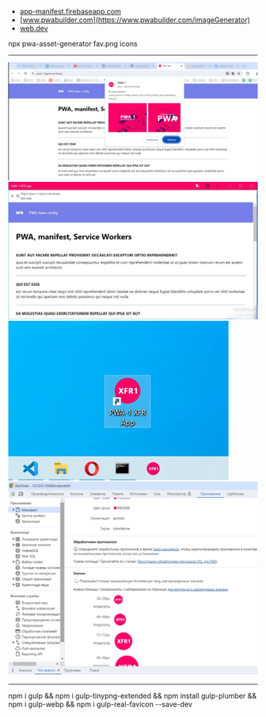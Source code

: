 - [app-manifest.firebaseapp.com](https://app-manifest.firebaseapp.com)
- [www.pwabuilder.com](https://www.pwabuilder.com/imageGenerator)
- [web.dev](https://web.dev/articles/add-manifest?hl=ru)

npx pwa-asset-generator fav.png icons

---

![image description](https://github.com/anastasiiaxfr/PWA-1/blob/main/img/pic1.jpg)
![image description](https://github.com/anastasiiaxfr/PWA-1/blob/main/img/pic2.jpg)
![image description](https://github.com/anastasiiaxfr/PWA-1/blob/main/img/pic3.jpg)
![image description](https://github.com/anastasiiaxfr/PWA-1/blob/main/img/pic4.jpg)

---

npm i gulp && npm i gulp-tinypng-extended && npm install gulp-plumber && npm i gulp-webp && npm i gulp-real-favicon --save-dev
